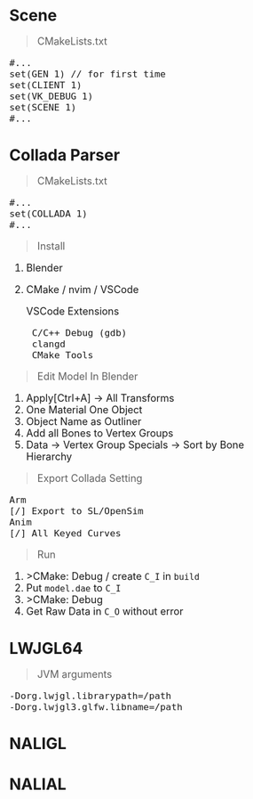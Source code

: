 # Scene
<span style="font-size: large; ">

>CMakeLists.txt

	#...
	set(GEN 1) // for first time
	set(CLIENT 1)
	set(VK_DEBUG 1)
	set(SCENE 1)
	#...
</span>

# Collada Parser
<span style="font-size: large; ">

>CMakeLists.txt

	#...
	set(COLLADA 1)
	#...
>Install
1. Blender
2. CMake / nvim / VSCode

	VSCode Extensions

		C/C++ Debug (gdb)
		clangd
		CMake Tools

>Edit Model In Blender
1. Apply[Ctrl+A] -> All Transforms
2. One Material One Object
3. Object Name as Outliner
4. Add all Bones to Vertex Groups
5. Data -> Vertex Group Specials -> Sort by Bone Hierarchy
>Export Collada Setting

	Arm
	[/] Export to SL/OpenSim
	Anim
	[/] All Keyed Curves
<!-- Anim -->
<!-- 	Key Type [Curves] -->
<!-- 	Transform [Decomposed] -->
>Run
1. \>CMake: Debug / create ```C_I``` in ```build```
2. Put ```model.dae``` to ```C_I```
3. \>CMake: Debug
4. Get Raw Data in ```C_O``` without error

</span>

# LWJGL64
<span style="font-size: large; ">

>JVM arguments

	-Dorg.lwjgl.librarypath=/path
	-Dorg.lwjgl3.glfw.libname=/path

</span>

# NALIGL
# NALIAL
